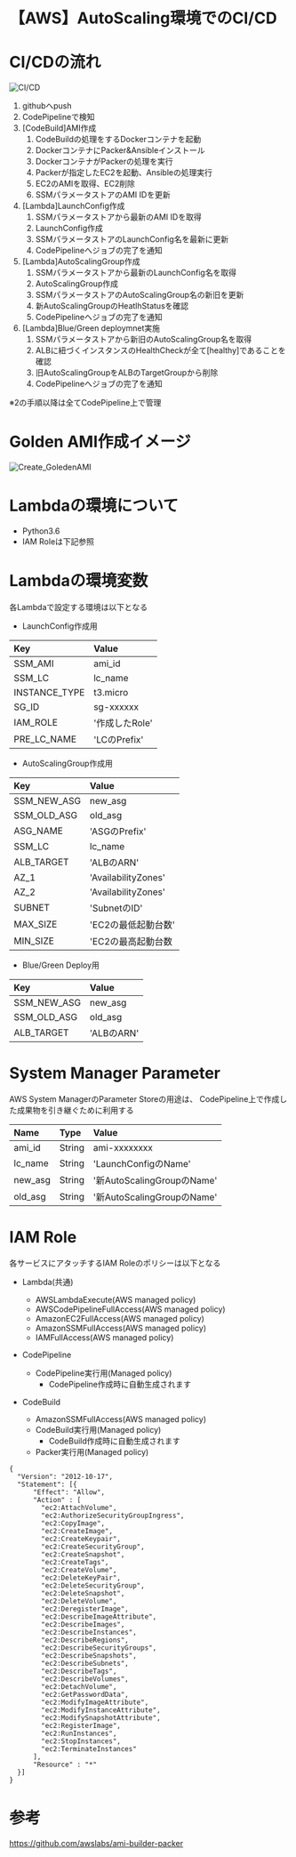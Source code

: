 【AWS】AutoScaling環境でのCI/CD
==============================

# CI/CDの流れ

![CI/CD](https://github.com/Kohei040/aws_code_series_validation/raw/test/image/CICD_Flow.PNG)

1. githubへpush
1. CodePipelineで検知
1. [CodeBuild]AMI作成
    1. CodeBuildの処理をするDockerコンテナを起動
    1. DockerコンテナにPacker&Ansibleインストール
    1. DockerコンテナがPackerの処理を実行
    1. Packerが指定したEC2を起動、Ansibleの処理実行
    1. EC2のAMIを取得、EC2削除
    1. SSMパラメータストアのAMI IDを更新
1. [Lambda]LaunchConfig作成
    1. SSMパラメータストアから最新のAMI IDを取得
    1. LaunchConfig作成
    1. SSMパラメータストアのLaunchConfig名を最新に更新
    1. CodePipelineへジョブの完了を通知
1. [Lambda]AutoScalingGroup作成
    1. SSMパラメータストアから最新のLaunchConfig名を取得
    1. AutoScalingGroup作成
    1. SSMパラメータストアのAutoScalingGroup名の新旧を更新
    1. 新AutoScalingGroupのHeatlhStatusを確認
    1. CodePipelineへジョブの完了を通知
1. [Lambda]Blue/Green deploymnet実施
    1. SSMパラメータストアから新旧のAutoScalingGroup名を取得
    1. ALBに紐づくインスタンスのHealthCheckが全て[healthy]であることを確認
    1. 旧AutoScalingGroupをALBのTargetGroupから削除
    1. CodePipelineへジョブの完了を通知

※2の手順以降は全てCodePipeline上で管理

# Golden AMI作成イメージ

![Create_GoledenAMI](https://github.com/Kohei040/aws_code_series_validation/raw/test/image/Create_Golden_AMI.PNG)

# Lambdaの環境について
- Python3.6
- IAM Roleは下記参照

# Lambdaの環境変数
各Lambdaで設定する環境は以下となる

- LaunchConfig作成用

|Key|Value|
|:--|:--|
|SSM_AMI|ami_id|
|SSM_LC|lc_name|
|INSTANCE_TYPE|t3.micro|
|SG_ID|sg-xxxxxx|
|IAM_ROLE|'作成したRole'|
|PRE_LC_NAME|'LCのPrefix'|

- AutoScalingGroup作成用

|Key|Value|
|:--|:--|
|SSM_NEW_ASG|new_asg|
|SSM_OLD_ASG|old_asg|
|ASG_NAME|'ASGのPrefix'|
|SSM_LC|lc_name|
|ALB_TARGET|'ALBのARN'|
|AZ_1|'AvailabilityZones'|
|AZ_2|'AvailabilityZones'|
|SUBNET|'SubnetのID'|
|MAX_SIZE|'EC2の最低起動台数'|
|MIN_SIZE|'EC2の最高起動台数|

- Blue/Green Deploy用

|Key|Value|
|:--|:--|
|SSM_NEW_ASG|new_asg|
|SSM_OLD_ASG|old_asg|
|ALB_TARGET|'ALBのARN'|

# System Manager Parameter
AWS System ManagerのParameter Storeの用途は、
CodePipeline上で作成した成果物を引き継ぐために利用する

|Name|Type|Value|
|:--|:--|:--|
|ami_id|String|ami-xxxxxxxx|
|lc_name|String|'LaunchConfigのName'|
|new_asg|String|'新AutoScalingGroupのName'|
|old_asg|String|'新AutoScalingGroupのName'|

# IAM Role
各サービスにアタッチするIAM Roleのポリシーは以下となる

- Lambda(共通) 
  - AWSLambdaExecute(AWS managed policy)
  - AWSCodePipelineFullAccess(AWS managed policy)
  - AmazonEC2FullAccess(AWS managed policy)
  - AmazonSSMFullAccess(AWS managed policy)
  - IAMFullAccess(AWS managed policy)

- CodePipeline
  - CodePipeline実行用(Managed policy)
    - CodePipeline作成時に自動生成されます

- CodeBuild
  - AmazonSSMFullAccess(AWS managed policy)
  - CodeBuild実行用(Managed policy)
    - CodeBuild作成時に自動生成されます
  - Packer実行用(Managed policy)
```
{
  "Version": "2012-10-17",
  "Statement": [{
      "Effect": "Allow",
      "Action" : [
        "ec2:AttachVolume",
        "ec2:AuthorizeSecurityGroupIngress",
        "ec2:CopyImage",
        "ec2:CreateImage",
        "ec2:CreateKeypair",
        "ec2:CreateSecurityGroup",
        "ec2:CreateSnapshot",
        "ec2:CreateTags",
        "ec2:CreateVolume",
        "ec2:DeleteKeyPair",
        "ec2:DeleteSecurityGroup",
        "ec2:DeleteSnapshot",
        "ec2:DeleteVolume",
        "ec2:DeregisterImage",
        "ec2:DescribeImageAttribute",
        "ec2:DescribeImages",
        "ec2:DescribeInstances",
        "ec2:DescribeRegions",
        "ec2:DescribeSecurityGroups",
        "ec2:DescribeSnapshots",
        "ec2:DescribeSubnets",
        "ec2:DescribeTags",
        "ec2:DescribeVolumes",
        "ec2:DetachVolume",
        "ec2:GetPasswordData",
        "ec2:ModifyImageAttribute",
        "ec2:ModifyInstanceAttribute",
        "ec2:ModifySnapshotAttribute",
        "ec2:RegisterImage",
        "ec2:RunInstances",
        "ec2:StopInstances",
        "ec2:TerminateInstances"
      ],
      "Resource" : "*"
  }]
}
```

# 参考
https://github.com/awslabs/ami-builder-packer
